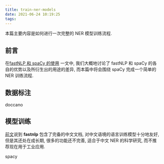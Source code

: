 ```yaml
---
title: train-ner-models
date: 2021-06-24 10:19:25
tags:
---
```


本篇主要内容是如何进行一次完整的 NER 模型训练流程.

<!-- more -->

## 前言

在[fastNLP 和 spaCy 的使用](https://blog.harumonia.moe/fastnlp-and-spacy/) 一文中, 我们大概地讨论了 fastNLP 和 spaCy 的各自的优势以及所衍生出的用途的差异, 而本篇中将会围绕 spaCy 完成一个简单的 NER 训练流程.

## 数据标注

doccano

## 模型训练

[前文](<(https://blog.harumonia.moe/fastnlp-and-spacy/)>)说到 **fastnlp** 包含了完备的中文文档, 对中文语境的语言训练模型十分地友好, 但是其还处在成长期, 很多的功能还不完善, 适合于中文 NER 的科学研究, 而不推荐现在用于工业应用.

spacy
